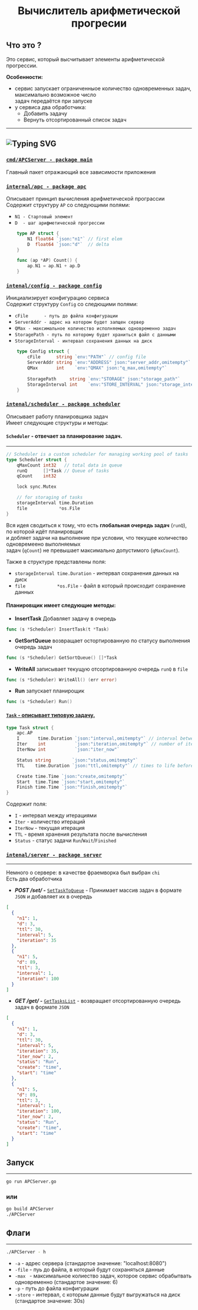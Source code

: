 <h1 align="center">  Вычислитель арифметической прогресии </h1>


## Что это ?

Это сервис, который высчитывает элементы арифметической прогрессии. <br>

**Особенности:** 
+ сервис запускает ограниченныое количество одновременных задач, максимально возможное число<br>
задач передаётся при запуске
+ у сервиса два обработчика:
  + Добавить задачу
  + Вернуть отсортированный список задач
___

## ![Typing SVG](https://readme-typing-svg.herokuapp.com?color=%2336BCF7&lines=Что+реализовано+в+проекте?)

### [`cmd/APCServer - package main`](https://github.com/EgorKo25/APC/blob/main/cmd/APCServer/APCServer.go "GO to code")  
Главный пакет отражающий все зависимости приложения
### [`internal/apc - package apc`](https://github.com/EgorKo25/APC/blob/main/internal/apc/apc.go "GO to code")
Описывает принцип вычисления арифметической програссии<br> 
Содержит структуру ```AP``` со следующими полями:<br>
- `N1 - Стартовый элемент`
- `D  - шаг арифметической прогрессии`
```go
    type AP struct {
        N1 float64 `json:"n1"` // first elem
        D  float64 `json:"d"`  // delta
    }

    func (ap *AP) Count() {
        ap.N1 = ap.N1 + ap.D
    }
```
### [`intenal/config - package config`](https://github.com/EgorKo25/APC/tree/main/internal/config/config.go "GO to code")
Инициализирует конфигурацию сервиса<br>
Содержит структуру `Config` со следющими полями:<br>
- `cFile      - путь до файла конфигурации`
- `ServerAddr - адрес на котором будет запщен сервер`
- `QMax - максимальное количество исполняемых одновременно задач`
- `StoragePath - путь по которому будет храниться файл с данными`
- `StorageInterval - интервал сохранения данных на диск`

```go
    type Config struct {
        cFile      string `env:"PATH"` // config file
        ServerAddr string `env:"ADDRESS" json:"server_addr,omitempty"`
        QMax       int    `env:"QMAX" json:"q_max,omitempty"`
      
        StoragePath     string `env:"STORAGE" json:"storage_path"`
        StorageInterval int    `env:"STORE_INTERVAL" json:"storage_interval"`
    }
```
### [`intenal/scheduler - package scheduler`](https://github.com/EgorKo25/APC/blob/main/internal/scheduler/scheduler.go "GO to code")
Описывает работу планировщика задач <br>
Имеет следующие структуры и методы: <br>
#### `Scheduler` - **oтвечает за планирование задач**.
___
```go
// Scheduler is a custom scheduler for managing working pool of tasks
type Scheduler struct {
	qMaxCount int32   // total data in queue
	runQ      []*Task // Queue of tasks
	qCount    int32

	lock sync.Mutex

	// for storaging of tasks
	storageInterval time.Duration
	file            *os.File
}
```

Вся идея сводиться к тому, что есть **глобальная очередь задач** (`runQ`), по которой идёт планировщик <br>
и добляет задачи на выполнение при условии, что текущее количество одновремеено выполняемых <br>задач (`qCount`) 
не превышает максимально допустимого (`qMaxCount`).

Также в структуре представлены поля:
+ `storageInterval time.Duration` - интервал сохранения данных на диск
+ `file            *os.File` - файл в который происходит сохранение данных

#### Планировщик имеет следующие методы:
+ **InsertTask** Добавляет задачу в очередь
```go 
func (s *Scheduler) InsertTask(t *Task) 
```
+ **GetSortQueue** возвращает остортированную по статусу выполнения очередь задач
```go 
func (s *Scheduler) GetSortQueue() []*Task
```
+ **WriteAll** записывает текущую отсортированную очередь `runQ` в `file`
```go 
func (s *Scheduler) WriteAll() (err error) 
```
+ **Run** запускает планирощик 
```go 
func (s *Scheduler) Run()
```
#### [`Task` - **описывает типовую задачу**.](https://github.com/EgorKo25/APC/blob/main/internal/scheduler/task.go "GO to code")
```go
type Task struct {
	apc.AP
	I       time.Duration `json:"interval,omitempty"` // interval between iter
	Iter    int           `json:"iteration,omitempty"` // number of iter
	IterNow int           `json:"iter_now"`

	Status string        `json:"status,omitempty"`
	TTL    time.Duration `json:"ttl,omitempty"` // times to life before finished

	Create time.Time `json:"create,omitempty"`
	Start  time.Time `json:"start,omitempty"`
	Finish time.Time `json:"finish,omitempty"`
}
```
Содержит поля:
+ `I` - интервал между итерациями
+ `Iter` - количество итераций
+ `IterNow` - текущая итерация
+ `TTL` - время хранения результата после вычисления
+ `Status` - статус задачи `Run`/`Wait`/`Finished`
### [`intenal/server - package server`](https://github.com/EgorKo25/APC/tree/main/internal/server/ "GO to code")
___
Немного о сервере: в качестве фраемворка был выбран `chi`<br>
Есть два обработчика 
+ ***POST /set/ -*** [`SetTaskToQueue`](https://github.com/EgorKo25/APC/blob/main/internal/server/handler/handler.go "GO to code") -
Принимает массив задач в формате `JSON` и добавляет их в очередь

```json
[
  {
    "n1": 1,
    "d": 3,
    "ttl": 30,
    "interval": 5,
    "iteration": 35
  },
  {
    "n1": 5,
    "d": 89,
    "ttl": 3,
    "interval": 1,
    "iteration": 100
  }
]
```
+ ***GET /get/ -*** [`GetTasksList`](https://github.com/EgorKo25/APC/blob/main/internal/server/handler/handler.go "GO to code") - 
возвращает отсортированную очередь задач в формате `JSON`

```json
[
  {
    "n1": 1,
    "d": 3,
    "ttl": 30,
    "interval": 5,
    "iteration": 35,
    "iter_now": 2,
    "status": "Run",
    "create": "time",
    "start": "time"
  },
  {
    "n1": 5,
    "d": 89,
    "ttl": 3,
    "interval": 1,
    "iteration": 100,
    "iter_now": 2,
    "status": "Run",
    "create": "time",
    "start": "time"
  }
]
```
## Запуск
___
```bash
go run APCServer.go
```
### или
```bash
go build APCServer
./APCServer
```
    
## Флаги
___
```bash
./APCServer - h
```
+ `-a` - адрес сервера (стандартое значение: "localhost:8080")
+ `-file` - пуь до файла, в который будут сохраняться данные
+ `-max ` - максимальное колиество задач, которое сервис обрабытвать одновременно (стандартое значение: 6)
+ `-p`  - путь до файла конфигурации 
+ `-store` - интервал, с которым данные будут выгружаться на диск (стандартое значение: 30s)
